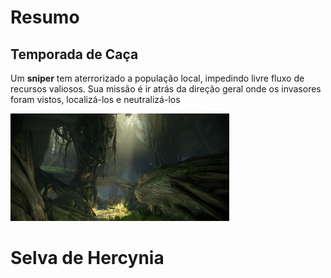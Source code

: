 # Resumo
## Temporada de Caça 
Um **sniper** tem aterrorizado a população local, impedindo livre fluxo de recursos valiosos.
Sua missão é ir atrás da direção geral onde os invasores foram vistos, localizá-los e neutralizá-los

![Selva de Hercynia](./Hercynia.png)

# Selva de Hercynia
